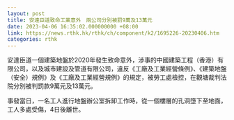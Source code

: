 ```yaml
---
layout: post
title: 安達臣道致命工業意外　兩公司分別被罰9萬及13萬元
date: 2023-04-06 16:35:02.000000000 +08:00
link: https://news.rthk.hk/rthk/ch/component/k2/1695226-20230406.htm
categories: rthk
---
```


安達臣道一個建築地盤於2020年發生致命意外，涉事的中國建築工程（香港）有限公司，以及城市建設及管道有限公司，違反《工廠及工業經營條例》、《建築地盤（安全）規例》及《工廠及工業經營規例》的規定，被勞工處檢控，在觀塘裁判法院分別被判罰款9萬元及13萬元。

事發當日，一名工人進行地盤辦公室拆卸工作時，從一個樓層的孔洞墮下至地面，工人多處受傷，4日後離世。
